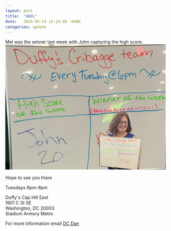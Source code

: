 ```yaml
---
layout: post
title:  "AWOL"
date:   2025-05-13 12:14:58 -0400
categories: update
---
```

Mel was the winner last week with John capturing the high score.
![Mel](/images/mel.png)

Hope to see you there

Tuesdays 6pm-8pm

Duffy's Cap Hill East\
1901 C St SE\
Washington, DC 20003\
Stadium Armory Metro

For more information email [DC Dan](mailto:dan@dcdan.com)
